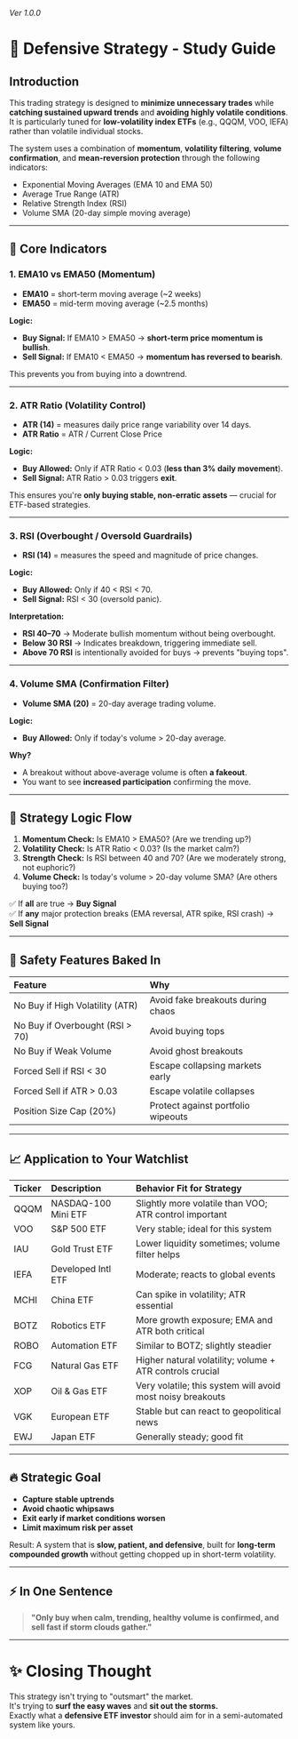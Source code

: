 *Ver 1.0.0*

# 📖 Defensive Strategy - Study Guide

## Introduction

This trading strategy is designed to **minimize unnecessary trades** while **catching sustained upward trends** and **avoiding highly volatile conditions**.  
It is particularly tuned for **low-volatility index ETFs** (e.g., QQQM, VOO, IEFA) rather than volatile individual stocks.

The system uses a combination of **momentum**, **volatility filtering**, **volume confirmation**, and **mean-reversion protection** through the following indicators:

- Exponential Moving Averages (EMA 10 and EMA 50)
- Average True Range (ATR)
- Relative Strength Index (RSI)
- Volume SMA (20-day simple moving average)

---

## 🎯 Core Indicators

### 1. EMA10 vs EMA50 (Momentum)

- **EMA10** = short-term moving average (~2 weeks)
- **EMA50** = mid-term moving average (~2.5 months)
  
**Logic:**
- **Buy Signal:** If EMA10 > EMA50 → **short-term price momentum is bullish**.
- **Sell Signal:** If EMA10 < EMA50 → **momentum has reversed to bearish**.

This prevents you from buying into a downtrend.

---

### 2. ATR Ratio (Volatility Control)

- **ATR (14)** = measures daily price range variability over 14 days.
- **ATR Ratio** = ATR / Current Close Price

**Logic:**
- **Buy Allowed:** Only if ATR Ratio < 0.03 (**less than 3% daily movement**).
- **Sell Signal:** ATR Ratio > 0.03 triggers **exit**.

This ensures you're **only buying stable, non-erratic assets** — crucial for ETF-based strategies.

---

### 3. RSI (Overbought / Oversold Guardrails)

- **RSI (14)** = measures the speed and magnitude of price changes.

**Logic:**
- **Buy Allowed:** Only if 40 < RSI < 70.
- **Sell Signal:** RSI < 30 (oversold panic).

**Interpretation:**
- **RSI 40–70** → Moderate bullish momentum without being overbought.
- **Below 30 RSI** → Indicates breakdown, triggering immediate sell.
- **Above 70 RSI** is intentionally avoided for buys → prevents "buying tops".

---

### 4. Volume SMA (Confirmation Filter)

- **Volume SMA (20)** = 20-day average trading volume.

**Logic:**
- **Buy Allowed:** Only if today's volume > 20-day average.

**Why?**
- A breakout without above-average volume is often **a fakeout**.
- You want to see **increased participation** confirming the move.

---

## 🧠 Strategy Logic Flow

1. **Momentum Check:** Is EMA10 > EMA50? (Are we trending up?)
2. **Volatility Check:** Is ATR Ratio < 0.03? (Is the market calm?)
3. **Strength Check:** Is RSI between 40 and 70? (Are we moderately strong, not euphoric?)
4. **Volume Check:** Is today's volume > 20-day volume SMA? (Are others buying too?)

✅ If **all** are true → **Buy Signal**  
✅ If **any** major protection breaks (EMA reversal, ATR spike, RSI crash) → **Sell Signal**

---

## 🧹 Safety Features Baked In

| Feature | Why |
|:--------|:----|
| No Buy if High Volatility (ATR) | Avoid fake breakouts during chaos |
| No Buy if Overbought (RSI > 70) | Avoid buying tops |
| No Buy if Weak Volume | Avoid ghost breakouts |
| Forced Sell if RSI < 30 | Escape collapsing markets early |
| Forced Sell if ATR > 0.03 | Escape volatile collapses |
| Position Size Cap (20%) | Protect against portfolio wipeouts |

---

## 📈 Application to Your Watchlist

| Ticker | Description | Behavior Fit for Strategy |
|:-------|:------------|:---------------------------|
| QQQM | NASDAQ-100 Mini ETF | Slightly more volatile than VOO; ATR control important |
| VOO | S&P 500 ETF | Very stable; ideal for this system |
| IAU | Gold Trust ETF | Lower liquidity sometimes; volume filter helps |
| IEFA | Developed Intl ETF | Moderate; reacts to global events |
| MCHI | China ETF | Can spike in volatility; ATR essential |
| BOTZ | Robotics ETF | More growth exposure; EMA and ATR both critical |
| ROBO | Automation ETF | Similar to BOTZ; slightly steadier |
| FCG | Natural Gas ETF | Higher natural volatility; volume + ATR controls crucial |
| XOP | Oil & Gas ETF | Very volatile; this system will avoid most noisy breakouts |
| VGK | European ETF | Stable but can react to geopolitical news |
| EWJ | Japan ETF | Generally steady; good fit |

---

## 🔥 Strategic Goal

- **Capture stable uptrends**
- **Avoid chaotic whipsaws**
- **Exit early if market conditions worsen**
- **Limit maximum risk per asset**

Result: A system that is **slow, patient, and defensive**, built for **long-term compounded growth** without getting chopped up in short-term volatility.

---

## ⚡ In One Sentence

> **"Only buy when calm, trending, healthy volume is confirmed, and sell fast if storm clouds gather."**

---

# ✨ Closing Thought

This strategy isn't trying to "outsmart" the market.  
It's trying to **surf the easy waves** and **sit out the storms.**  
Exactly what a **defensive ETF investor** should aim for in a semi-automated system like yours.